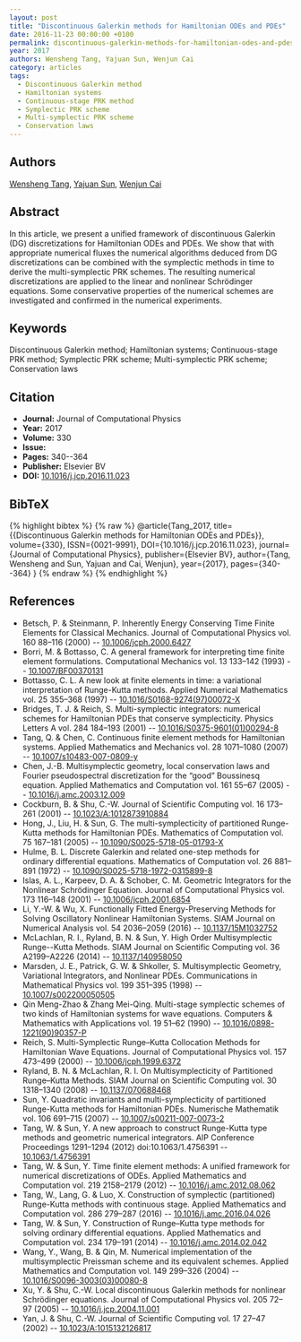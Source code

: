 ```yaml
---
layout: post
title: "Discontinuous Galerkin methods for Hamiltonian ODEs and PDEs"
date: 2016-11-23 00:00:00 +0100
permalink: discontinuous-galerkin-methods-for-hamiltonian-odes-and-pdes
year: 2017
authors: Wensheng Tang, Yajuan Sun, Wenjun Cai
category: articles
tags:
  - Discontinuous Galerkin method
  - Hamiltonian systems
  - Continuous-stage PRK method
  - Symplectic PRK scheme
  - Multi-symplectic PRK scheme
  - Conservation laws
---
```

 
## Authors
[Wensheng Tang](authors/wensheng_tang), [Yajuan Sun](authors/yajuan_sun), [Wenjun Cai](authors/wenjun_cai)
 
## Abstract
In this article, we present a unified framework of discontinuous Galerkin (DG) discretizations for Hamiltonian ODEs and PDEs. We show that with appropriate numerical fluxes the numerical algorithms deduced from DG discretizations can be combined with the symplectic methods in time to derive the multi-symplectic PRK schemes. The resulting numerical discretizations are applied to the linear and nonlinear Schrödinger equations. Some conservative properties of the numerical schemes are investigated and confirmed in the numerical experiments.
 
## Keywords
Discontinuous Galerkin method; Hamiltonian systems; Continuous-stage PRK method; Symplectic PRK scheme; Multi-symplectic PRK scheme; Conservation laws
 
## Citation
- **Journal:** Journal of Computational Physics
- **Year:** 2017
- **Volume:** 330
- **Issue:** 
- **Pages:** 340--364
- **Publisher:** Elsevier BV
- **DOI:** [10.1016/j.jcp.2016.11.023](https://doi.org/10.1016/j.jcp.2016.11.023)
 
## BibTeX
{% highlight bibtex %}
{% raw %}
@article{Tang_2017,
  title={{Discontinuous Galerkin methods for Hamiltonian ODEs and PDEs}},
  volume={330},
  ISSN={0021-9991},
  DOI={10.1016/j.jcp.2016.11.023},
  journal={Journal of Computational Physics},
  publisher={Elsevier BV},
  author={Tang, Wensheng and Sun, Yajuan and Cai, Wenjun},
  year={2017},
  pages={340--364}
}
{% endraw %}
{% endhighlight %}
 
## References
- Betsch, P. & Steinmann, P. Inherently Energy Conserving Time Finite Elements for Classical Mechanics. Journal of Computational Physics vol. 160 88–116 (2000) -- [10.1006/jcph.2000.6427](https://doi.org/10.1006/jcph.2000.6427)
- Borri, M. & Bottasso, C. A general framework for interpreting time finite element formulations. Computational Mechanics vol. 13 133–142 (1993) -- [10.1007/BF00370131](https://doi.org/10.1007/BF00370131)
- Bottasso, C. L. A new look at finite elements in time: a variational interpretation of Runge-Kutta methods. Applied Numerical Mathematics vol. 25 355–368 (1997) -- [10.1016/S0168-9274(97)00072-X](https://doi.org/10.1016/S0168-9274(97)00072-X)
- Bridges, T. J. & Reich, S. Multi-symplectic integrators: numerical schemes for Hamiltonian PDEs that conserve symplecticity. Physics Letters A vol. 284 184–193 (2001) -- [10.1016/S0375-9601(01)00294-8](https://doi.org/10.1016/S0375-9601(01)00294-8)
- Tang, Q. & Chen, C. Continuous finite element methods for Hamiltonian systems. Applied Mathematics and Mechanics vol. 28 1071–1080 (2007) -- [10.1007/s10483-007-0809-y](https://doi.org/10.1007/s10483-007-0809-y)
- Chen, J.-B. Multisymplectic geometry, local conservation laws and Fourier pseudospectral discretization for the “good” Boussinesq equation. Applied Mathematics and Computation vol. 161 55–67 (2005) -- [10.1016/j.amc.2003.12.009](https://doi.org/10.1016/j.amc.2003.12.009)
- Cockburn, B. & Shu, C.-W. Journal of Scientific Computing vol. 16 173–261 (2001) -- [10.1023/A:1012873910884](https://doi.org/10.1023/A:1012873910884)
- Hong, J., Liu, H. & Sun, G. The multi-symplecticity of partitioned Runge-Kutta methods for Hamiltonian PDEs. Mathematics of Computation vol. 75 167–181 (2005) -- [10.1090/S0025-5718-05-01793-X](https://doi.org/10.1090/S0025-5718-05-01793-X)
- Hulme, B. L. Discrete Galerkin and related one-step methods for ordinary differential equations. Mathematics of Computation vol. 26 881–891 (1972) -- [10.1090/S0025-5718-1972-0315899-8](https://doi.org/10.1090/S0025-5718-1972-0315899-8)
- Islas, A. L., Karpeev, D. A. & Schober, C. M. Geometric Integrators for the Nonlinear Schrödinger Equation. Journal of Computational Physics vol. 173 116–148 (2001) -- [10.1006/jcph.2001.6854](https://doi.org/10.1006/jcph.2001.6854)
- Li, Y.-W. & Wu, X. Functionally Fitted Energy-Preserving Methods for Solving Oscillatory Nonlinear Hamiltonian Systems. SIAM Journal on Numerical Analysis vol. 54 2036–2059 (2016) -- [10.1137/15M1032752](https://doi.org/10.1137/15M1032752)
- McLachlan, R. I., Ryland, B. N. & Sun, Y. High Order Multisymplectic Runge--Kutta Methods. SIAM Journal on Scientific Computing vol. 36 A2199–A2226 (2014) -- [10.1137/140958050](https://doi.org/10.1137/140958050)
- Marsden, J. E., Patrick, G. W. & Shkoller, S. Multisymplectic Geometry, Variational Integrators, and Nonlinear PDEs. Communications in Mathematical Physics vol. 199 351–395 (1998) -- [10.1007/s002200050505](https://doi.org/10.1007/s002200050505)
- Qin Meng-Zhao & Zhang Mei-Qing. Multi-stage symplectic schemes of two kinds of Hamiltonian systems for wave equations. Computers &amp; Mathematics with Applications vol. 19 51–62 (1990) -- [10.1016/0898-1221(90)90357-P](https://doi.org/10.1016/0898-1221(90)90357-P)
- Reich, S. Multi-Symplectic Runge–Kutta Collocation Methods for Hamiltonian Wave Equations. Journal of Computational Physics vol. 157 473–499 (2000) -- [10.1006/jcph.1999.6372](https://doi.org/10.1006/jcph.1999.6372)
- Ryland, B. N. & McLachlan, R. I. On Multisymplecticity of Partitioned Runge–Kutta Methods. SIAM Journal on Scientific Computing vol. 30 1318–1340 (2008) -- [10.1137/070688468](https://doi.org/10.1137/070688468)
- Sun, Y. Quadratic invariants and multi-symplecticity of partitioned Runge-Kutta methods for Hamiltonian PDEs. Numerische Mathematik vol. 106 691–715 (2007) -- [10.1007/s00211-007-0073-2](https://doi.org/10.1007/s00211-007-0073-2)
- Tang, W. & Sun, Y. A new approach to construct Runge-Kutta type methods and geometric numerical integrators. AIP Conference Proceedings 1291–1294 (2012) doi:10.1063/1.4756391 -- [10.1063/1.4756391](https://doi.org/10.1063/1.4756391)
- Tang, W. & Sun, Y. Time finite element methods: A unified framework for numerical discretizations of ODEs. Applied Mathematics and Computation vol. 219 2158–2179 (2012) -- [10.1016/j.amc.2012.08.062](https://doi.org/10.1016/j.amc.2012.08.062)
- Tang, W., Lang, G. & Luo, X. Construction of symplectic (partitioned) Runge-Kutta methods with continuous stage. Applied Mathematics and Computation vol. 286 279–287 (2016) -- [10.1016/j.amc.2016.04.026](https://doi.org/10.1016/j.amc.2016.04.026)
- Tang, W. & Sun, Y. Construction of Runge–Kutta type methods for solving ordinary differential equations. Applied Mathematics and Computation vol. 234 179–191 (2014) -- [10.1016/j.amc.2014.02.042](https://doi.org/10.1016/j.amc.2014.02.042)
- Wang, Y., Wang, B. & Qin, M. Numerical implementation of the multisymplectic Preissman scheme and its equivalent schemes. Applied Mathematics and Computation vol. 149 299–326 (2004) -- [10.1016/S0096-3003(03)00080-8](https://doi.org/10.1016/S0096-3003(03)00080-8)
- Xu, Y. & Shu, C.-W. Local discontinuous Galerkin methods for nonlinear Schrödinger equations. Journal of Computational Physics vol. 205 72–97 (2005) -- [10.1016/j.jcp.2004.11.001](https://doi.org/10.1016/j.jcp.2004.11.001)
- Yan, J. & Shu, C.-W. Journal of Scientific Computing vol. 17 27–47 (2002) -- [10.1023/A:1015132126817](https://doi.org/10.1023/A:1015132126817)


